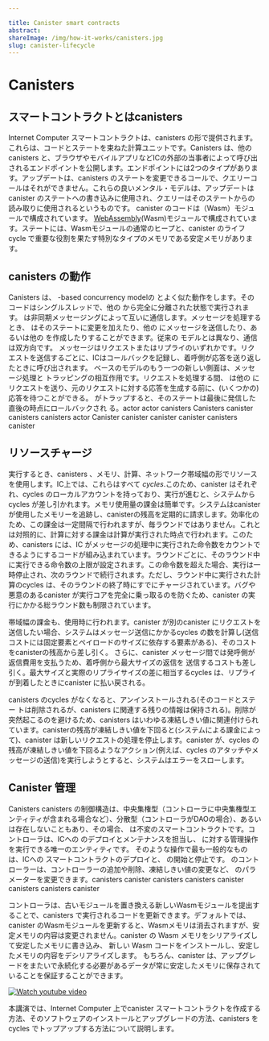 ```yaml
---

title: Canister smart contracts
abstract:
shareImage: /img/how-it-works/canisters.jpg
slug: canister-lifecycle
---
```

# Canisters

## スマートコントラクトとはcanisters

Internet Computer スマートコントラクトは、canisters の形で提供されます。これらは、コードとステートを束ねた計算ユニットです。Canisters は、他のcanisters と、ブラウザやモバイルアプリなどICの外部の当事者によって呼び出されるエンドポイントを公開します。エンドポイントには2つのタイプがあります。アップデートは、canisters のステートを変更できるコールで、クエリーコールはそれができません。これらの良いメンタル・モデルは、アップデートはcanister のステートへの書き込みに使用され、クエリーはそのステートからの読み取りに使用されるというものです。
 canister のコードは（Wasm）モジュールで構成されています。 [WebAssembly](https://webassembly.org/)(Wasm)モジュールで構成されています。ステートには、Wasmモジュールの通常のヒープと、canister のライフcycle で重要な役割を果たす特別なタイプのメモリである安定メモリがあります。

## canisters の動作

Canisters は、 -based concurrency modelの とよく似た動作をします。そのコードはシングルスレッドで、他の から完全に分離された状態で実行されます。 は非同期メッセージングによって互いに通信します。メッセージを処理するとき、 はそのステートに変更を加えたり、他の にメッセージを送信したり、あるいは他の を作成したりすることができます。従来の モデルとは異なり、通信は双方向です。 メッセージはリクエストまたはリプライのいずれかです。リクエストを送信するごとに、ICはコールバックを記録し、着呼側が応答を送り返したときに呼び出されます。  ベースのモデルのもう一つの新しい側面は、メッセージ処理と トラッピングの相互作用です。リクエストを処理する間、 は他の にリクエストを送り、元のリクエストに対する応答を生成する前に、(いくつかの) 応答を待つことができる。  がトラップすると、そのステートは最後に発信した直後の時点にロールバックされ る。actor actor canisters Canisters canister canisters canisters actor Canister
 canister canister canister canisters
 canister 

## リソースチャージ

実行するとき、canisters 、メモリ、計算、ネットワーク帯域幅の形でリソースを使用します。IC上では、これらはすべて *cycles*.このため、canister はそれぞれ、cycles のローカルアカウントを持っており、実行が進むと、システムからcycles が差し引かれます。メモリ使用量の課金は簡単です。システムはcanister が使用したメモリーを追跡し、canisterの残高を定期的に請求します。効率化のため、この課金は一定間隔で行われますが、毎ラウンドではありません。これとは対照的に、計算に対する課金は計算が実行された時点で行われます。このため、canisters には、IC がメッセージの処理中に実行された命令数をカウントできるようにするコードが組み込まれています。ラウンドごとに、そのラウンド中に実行できる命令数の上限が設定されます。この命令数を超えた場合、実行は一時停止され、次のラウンドで続行されます。ただし、ラウンド中に実行された計算のcycles は、そのラウンドの終了時にすでにチャージされています。バグや悪意のあるcanister が実行コアを完全に乗っ取るのを防ぐため、canister の実行にかかる総ラウンド数も制限されています。

帯域幅の課金も、使用時に行われます。canister が別のcanister にリクエストを送信したい場合、システムはメッセージ送信にかかるcycles の数を計算し(送信コストには固定要素とペイロードのサイズに依存する要素がある)、そのコストをcanisterの残高から差し引く。
さらに、canister メッセージ間では発呼側が返信費用を支払うため、着呼側から最大サイズの返信を 送信するコストも差し引く。最大サイズと実際のリプライサイズの差に相当するcycles は、リプライが到着したときにcanister に払い戻される。

canisters のcycles がなくなると、アンインストールされる(そのコードとステー トは削除されるが、canisters に関連する残りの情報は保持される)。削除が突然起こるのを避けるため、canisters はいわゆる凍結しきい値に関連付けられています。canisterの残高が凍結しきい値を下回ると(システムによる課金によって)、canister は新しいリクエストの処理を停止します。canister が、cycles の残高が凍結しきい値を下回るようなアクション(例えば、cycles のアタッチやメッセージの送信)を実行しようとすると、システムはエラーをスローします。

## Canister 管理

Canisters canisters
 の制御構造は、中央集権型（コントローラに中央集権型エンティティが含まれる場合など）、分散型（コントローラがDAOの場合）、あるいは存在しないこともあり、その場合、 は不変のスマートコントラクトです。コントローラは、ICへの のデプロイとメンテナンスを担当し、 に対する管理操作を実行できる唯一のエンティティです。 そのような操作で最も一般的なものは、ICへの スマートコントラクトのデプロイと、 の開始と停止です。 のコントローラーは、コントローラーの追加や削除、凍結しきい値の変更など、 のパラメーターを変更できます。canisters canister
 canisters canisters
 canister canisters canisters canister 

コントローラは、古いモジュールを置き換える新しいWasmモジュールを提出することで、canisters で実行されるコードを更新できます。デフォルトでは、canister のWasmモジュールを更新すると、Wasmメモリは消去されますが、安定メモリの内容は変更されません。canister の Wasm メモリをシリアライズして安定したメモリに書き込み、 新しい Wasm コードをインストールし、安定したメモリの内容をデシリアライズします。
もちろん、canister は、アップグレードをまたいで永続化する必要があるデータが常に安定したメモリに保存されていることを保証することができます。

[![Watch youtube video](https://i.ytimg.com/vi/c5nv6vIG3OQ/maxresdefault.jpg)](https://www.youtube.com/watch?v=c5nv6vIG3OQ)

本講演では、Internet Computer 上でcanister スマートコントラクトを作成する方法、そのソフトウェアのインストールとアップグレードの方法、canisters をcycles でトップアップする方法について説明します。

<!---


# Canisters

## What are canisters

On the Internet Computer smart contracts come in the form of canisters. These are computational units which bundle together code and state. Canisters expose endpoints which can be called both by other canisters and by parties external to the IC, such as browsers or mobile apps. There are two types of endpoints. Updates are calls that can modify the state of the canisters and queries which cannot do that. A good mental model for these is that updates are used to write to the state of a canister and queries are used to read from that state.
The code of a canister consists of a [WebAssembly](https://webassembly.org/) (Wasm) module. The state consists of the usual heap of the Wasm module, together with stable memory, a special type of memory which plays an important role in the life-cycle of a canister.

## How do canisters work

Canisters behave much like actors from the actor-based concurrency model. Their code is single threaded and is executed in complete isolation of other canisters. Canisters communicate with one another via asynchronous messaging. When processing a message, a canister can make changes to its state, send messages to other canisters, or even create other canisters. Unlike in the traditional actor model, communication is bidirectional. Canister messages are either requests or replies. For each request sent, the IC records a callback to be invoked when the callee sends back a response. If the IC determines that there is no way for the callee to respond then the system will produce a response.
Another novel aspect of the canister based model is the interplay between message processing and canister trapping. While processing a request a canister may send requests to other canisters and wait for (some of) the replies, before producing a reply to the original request.
If a canister traps, its state is rolled back to the point right after it made the last outgoing call.

## Resource charging

As they execute, canisters use resources in the form of memory, computation and network bandwidth. On the IC all of these are paid for using a unit called _cycles_. To this end, each canister has a local cycles account from which the system deducts cycles as execution proceeds. Charging for memory usage is straightforward. The system keeps track of the memory used by the canister and regularly charges the canister’s balance. For efficiency, this charging happens at regular intervals but not every round. In contrast, charging for computation at the time that computation is performed. To this end, the canisters are instrumented with code that allows the IC to count the number of instructions executed while processing a message. Every round, there is an upper bound on the number of instructions that can be executed during that round. If this number of instructions is exceeded, then execution is paused and continued in a subsequent round. However, cycles for the computation performed during any round are already charged at the end of that round. To prevent a buggy or malicious canister from completely taking over an execution core, the total number of rounds the execution of a canister can take is also bounded.

Charging for bandwidth is also done at the moment of use. When a canister wants to send a request to another canister, the system calculates the number of cycles that sending the message costs (the cost of sending has a fixed component and a component that depends on the size of the payload) and deducts the cost from the canister’s balance.
Furthermore, it also deducts the cost of sending a maximal size reply from the callee since for inter-canister messages the caller pays for reply. The cycles corresponding to the difference between the maximal size and the actual size of the reply are refunded to the canister when the reply arrives.

When canisters run out of cycles, they are uninstalled (their code and state are deleted, but the rest of the information associated with the canisters are kept). To avoid that deletion happens too suddenly, canisters have associated a so-called freezing threshold. Once the canister’s balance dips below the freezing threshold (through charging by the system) then the canister stops processing any new requests; replies are still being processed. The system throws an error if at any time a canister attempts to perform an action (e.g. attaching cycles or sending a message) which would result in the cycles balance dipping below the freezing threshold.

## Canister management

Canisters are managed by controllers which can be users or even other canisters.
The control structure of canisters could be centralized (e.g. when the controllers include some centralized entity), decentralized (when the controller is a DAO) or even non-existent, in which case the canister is an immutable smart contract.
Controllers are in charge of deploying and maintaining the canisters to the IC and they are the only entities who are allowed to perform management operations on canisters.
The most common such operations are deploying a canister smart contract to the IC and starting and stopping canisters. The controller of canisters can change the canister parameters, including adding and removing controllers or changing the freezing threshold.

Controllers can update the code that runs on canisters by submitting a new Wasm module which should replace the older one. By default, updating the Wasm module of a canister wipes out the Wasm memory but the content of the stable memory remains unchanged. The IC offers an upgrade mechanism where three actions are executed atomically: serializing the Wasm memory of the canister and writing it to stable memory, installing the new Wasm code and then deserializing the content of the stable memory.
Of course, a canister may ensure at all times that the data that needs to be persisted across upgrades is stored in the stable memory in which case the upgrade process is significantly simpler.

[![Watch youtube video](https://i.ytimg.com/vi/c5nv6vIG3OQ/maxresdefault.jpg)](https://www.youtube.com/watch?v=c5nv6vIG3OQ)

This talk covers how to create canister smart contracts on the Internet Computer, how to install and upgrade their software, and how to top up canisters with cycles.

-->
